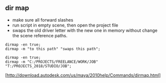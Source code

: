 ## dir map
- make sure all forward slashes
- run script in empty scene, then open the project file
- swaps the old driver letter with the new one in memory without change the scene reference paths.
```
dirmap -en true;
dirmap -m "to this path" "swaps this path";
```
```
dirmap -en true;
dirmap -m "C:/PROJECTS/FREELANCE/WORK/JOB" "T:/PROJECTS_2018/STUDIO/JOB";
```
[http://download.autodesk.com/us/maya/2010help/Commands/dirmap.html]
